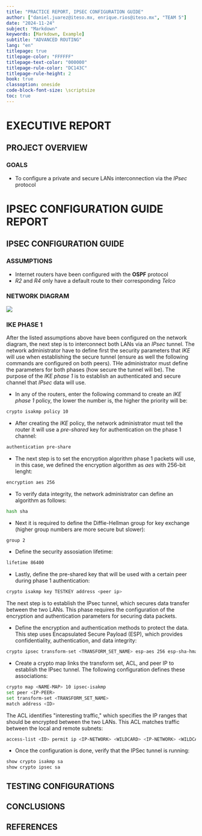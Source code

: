 ```yaml
---
title: "PRACTICE REPORT, IPSEC CONFIGURATION GUIDE"
author: ["daniel.juarez@iteso.mx, enrique.rios@iteso.mx", "TEAM 5"]
date: "2024-11-24"
subject: "Markdown"
keywords: [Markdown, Example]
subtitle: "ADVANCED ROUTING"
lang: "en"
titlepage: true
titlepage-color: "FFFFFF"
titlepage-text-color: "000000"
titlepage-rule-color: "DC143C"
titlepage-rule-height: 2
book: true
classoption: oneside
code-block-font-size: \scriptsize
toc: true
---
```


# EXECUTIVE REPORT

## PROJECT OVERVIEW



### GOALS

- To configure a private and secure LANs interconnection via the *IPsec* protocol

# IPSEC CONFIGURATION GUIDE REPORT

## IPSEC CONFIGURATION GUIDE

### ASSUMPTIONS

- Internet routers have been configured with the **OSPF** protocol
- *R2* and *R4* only have a default route to their corresponding *Telco*

### NETWORK DIAGRAM

![](VPN.png)

### IKE PHASE 1 

After the listed assumptions above have been configured on the network diagram, the next step is to interconnect both LANs via an *IPsec* tunnel. The network administrator have to define first the security parameters that *IKE* will use when establishing the secure tunnel (ensure as well the following commands are configured on both peers). THe administrator must define the parameters for both phases (how secure the tunnel will be). The purpose of the *IKE phase 1* is to establish an authenticated and secure channel that *IPsec* data will use.  

- In any of the routers, enter the following command to create an *IKE phase 1* policy, the lower the number is, the higher the priority will be:

```bash
crypto isakmp policy 10
```

- After creating the *IKE* policy, the network administrator must tell the router it will use a *pre-shared* key for authentication on the phase 1 channel:

```bash 
authentication pre-share
```

- The next step is to set the encryption algorithm phase 1 packets will use, in this case, we defined the encryption algorithm as *aes* with 256-bit lenght:

```bash 
encryption aes 256
```

- To verify data integrity, the network administrator can define an algorithm as follows:

```bash 
hash sha
```

- Next it is required to define the Diffie-Hellman group for key exchange (higher group numbers are more secure but slower):

```bash 
group 2
```

- Define the security assosiation lifetime:

```bash 
lifetime 86400
```

- Lastly, define the pre-shared key that will be used with a certain peer during phase 1 authentication:

```bash 
crypto isakmp key TESTKEY address <peer ip>
```

The next step is to establish the IPsec tunnel, which secures data transfer between the two LANs. This phase requires the configuration of the encryption and authentication parameters for securing data packets.

- Define the encryption and authentication methods to protect the data. This step uses Encapsulated Secure Payload (ESP), which provides confidentiality, authentication, and data integrity:

```bash
crypto ipsec transform-set <TRANSFORM_SET_NAME> esp-aes 256 esp-sha-hmac
```

- Create a crypto map links the transform set, ACL, and peer IP to establish the IPsec tunnel. The following configuration defines these associations:

```bash
crypto map <NAME-MAP> 10 ipsec-isakmp 
set peer <IP-PEER>
set transform-set <TRANSFORM_SET_NAME> 
match address <ID>
```
The ACL identifies "interesting traffic," which specifies the IP ranges that should be encrypted between the two LANs. This ACL matches traffic between the local and remote subnets:

```bash
access-list <ID> permit ip <IP-NETWORK> <WILDCARD> <IP-NETWORK> <WILDCARD>
```

- Once the configuration is done, verify that the IPSec tunnel is running:

```bash
show crypto isakmp sa
show crypto ipsec sa
```




## TESTING CONFIGURATIONS

## CONCLUSIONS

## REFERENCES